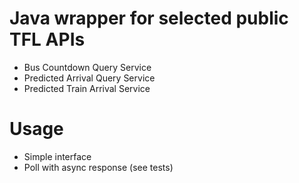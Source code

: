 # Java wrapper for selected public TFL APIs
- Bus Countdown Query Service
- Predicted Arrival Query Service
- Predicted Train Arrival Service

# Usage
- Simple interface
- Poll with async response (see tests)
